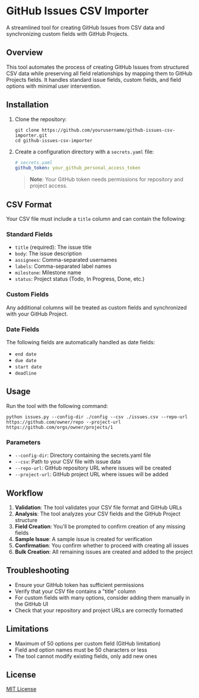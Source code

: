 # GitHub Issues CSV Importer

A streamlined tool for creating GitHub Issues from CSV data and synchronizing custom fields with GitHub Projects.

## Overview

This tool automates the process of creating GitHub Issues from structured CSV data while preserving all field relationships by mapping them to GitHub Projects fields. It handles standard issue fields, custom fields, and field options with minimal user intervention.

## Installation

1. Clone the repository:
   ```
   git clone https://github.com/yourusername/github-issues-csv-importer.git
   cd github-issues-csv-importer
   ```

2. Create a configuration directory with a `secrets.yaml` file:
   ```yaml
   # secrets.yaml
   github_token: your_github_personal_access_token
   ```

   > **Note**: Your GitHub token needs permissions for repository and project access.

## CSV Format

Your CSV file must include a `title` column and can contain the following:

### Standard Fields
- `title` (required): The issue title
- `body`: The issue description 
- `assignees`: Comma-separated usernames
- `labels`: Comma-separated label names
- `milestone`: Milestone name
- `status`: Project status (Todo, In Progress, Done, etc.)

### Custom Fields
Any additional columns will be treated as custom fields and synchronized with your GitHub Project.

### Date Fields
The following fields are automatically handled as date fields:
- `end date`
- `due date`
- `start date`
- `deadline`

## Usage

Run the tool with the following command:

```
python issues.py --config-dir ./config --csv ./issues.csv --repo-url https://github.com/owner/repo --project-url https://github.com/orgs/owner/projects/1
```

### Parameters

- `--config-dir`: Directory containing the secrets.yaml file
- `--csv`: Path to your CSV file with issue data
- `--repo-url`: GitHub repository URL where issues will be created
- `--project-url`: GitHub project URL where issues will be added

## Workflow

1. **Validation**: The tool validates your CSV file format and GitHub URLs
2. **Analysis**: The tool analyzes your CSV fields and the GitHub Project structure
3. **Field Creation**: You'll be prompted to confirm creation of any missing fields
4. **Sample Issue**: A sample issue is created for verification
5. **Confirmation**: You confirm whether to proceed with creating all issues
6. **Bulk Creation**: All remaining issues are created and added to the project

## Troubleshooting

- Ensure your GitHub token has sufficient permissions
- Verify that your CSV file contains a "title" column
- For custom fields with many options, consider adding them manually in the GitHub UI
- Check that your repository and project URLs are correctly formatted

## Limitations

- Maximum of 50 options per custom field (GitHub limitation)
- Field and option names must be 50 characters or less
- The tool cannot modify existing fields, only add new ones

## License

[MIT License](LICENSE)
